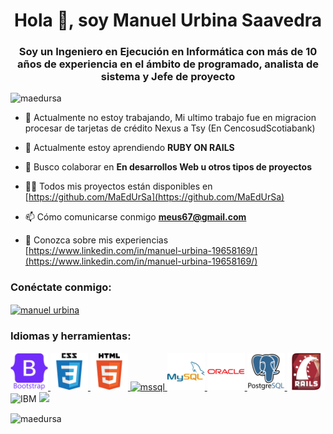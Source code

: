 <h1 align="center">Hola 👋, soy Manuel Urbina Saavedra</h1>
<h3 align="center">Soy un Ingeniero en Ejecución en Informática con más de 10 años de experiencia en el ámbito de programado, analista de sistema y Jefe de proyecto</h3>

<p align="left"> <img src="https://komarev.com/ghpvc/?username=maedursa&label=Profile%20views&color=0e75b6&style=flat" alt="maedursa" /> </p>

- 🔭 Actualmente no estoy trabajando, Mi ultimo trabajo fue en migracion procesar de tarjetas de crédito Nexus a Tsy (En CencosudScotiabank)

- 🌱 Actualmente estoy aprendiendo **RUBY ON RAILS**

- 👯 Busco colaborar en **En desarrollos Web u otros tipos de proyectos**

- 👨‍💻 Todos mis proyectos están disponibles en [https://github.com/MaEdUrSa](https://github.com/MaEdUrSa)

- 📫 Cómo comunicarse conmigo **meus67@gmail.com**

- 📄 Conozca sobre mis experiencias [https://www.linkedin.com/in/manuel-urbina-19658169/](https://www.linkedin.com/in/manuel-urbina-19658169/)

<h3 align="left" >Conéctate conmigo:</h3>
<p align="left">
<a href="https://linkedin.com/in/manuel urbina" target="blank"><img align="center" src="https://raw.githubusercontent.com/rahuldkjain/github-profile-readme-generator/master/src/images/icons/Social/linked-in-alt.svg" alt="manuel urbina" height=" 30" width="40" /></a>
</p>

<h3 align="left">Idiomas y herramientas:</h3>
<p align="left"> <a href="https://getbootstrap.com" target="_blank" rel="noreferrer">
<img src="https://raw.githubusercontent.com/devicons/devicon/master/icons/bootstrap/bootstrap-plain-wordmark.svg" alt="bootstrap" width="60" height="60"/> </a> <a href="https://www.w3schools.com/css/" target="_blank" rel="noreferrer">
    <img src="https://raw.githubusercontent.com/devicons/devicon/master/icons/css3/css3-original-wordmark.svg" alt="css3" width="60" height="60"/> </a> <a href="https://www.w3.org/html/"     target="_blank" rel="noreferrer">
    <img src="https://raw.githubusercontent.com/devicons/devicon/master/icons/html5/html5-original-wordmark.svg" alt="html5" width="60" height="60"/> </a> 
        <a href="https://www.microsoft.com/en-us/sql-server" target="_blank" rel="noreferrer"> 
    <img src="https://www.svgrepo.com/show/303229/microsoft-sql-server-logo.svg" alt="mssql" width="60" height="60"/> </a>
     <a href="https://www.mysql.com/" target="_blank" rel="noreferrer"> 
    <img src="https://raw.githubusercontent.com/devicons/devicon/master/icons/mysql/mysql-original-wordmark.svg" 
    alt="mysql"width="60" height="60"/> </a> 
    <a href="https://www.oracle.com/" destino="_blank" rel="noreferrer"> 
    <img src="https://raw.githubusercontent.com/devicons/devicon/master/icons/oracle/oracle-original.svg"
     alt="oracle" width="60" height="60"/> </a> <a href="https://www.postgresql.org" destino="_blank" rel="noreferrer"> 
    <img src="https://raw.githubusercontent.com/devicons/devicon/master/icons/postgresql/postgresql-original-wordmark.svg" alt="postgresql" width="60" height="60"/> </a> 
    <a href="https://rubyonrails.org" target="_blank" rel="noreferrer"> 
    <img src="https://raw.githubusercontent.com/devicons/devicon/master/icons/rails/rails-original-wordmark.svg" alt="rails" width="60" height="60"/> </a>
    <a href="https://www.ruby-lang.org/es/" target="_blank" rel="noreferrer"> </a>
    <img src="https://tse4.mm.bing.net/th?id=OIP.Dt8gj6sp4nGOdBm9ppnTDQAAAA&pid=Api&P=0&h=180" alt="IBM" width="60" height="60"/> </a>
    <a href="https://www.ibm.com/es-es/db2" target="_blank" rel="noreferrer"> </a>
    <img src="https://raw.githubusercontent class: "mt-3"/>
   
<img align="center" src="https://github-readme-stats.vercel.app/api?username=maedursa&show_icons=true&locale=es" 
alt="maedursa" />

</p>

